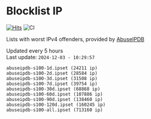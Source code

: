 # Blocklist IP

[![Hits](https://hits.seeyoufarm.com/api/count/incr/badge.svg?url=https%3A%2F%2Fgithub.com%2Fborestad%2Fblocklist-ip%2F&count_bg=%2379C83D&title_bg=%23555555&icon=&icon_color=%23E7E7E7&title=hits&edge_flat=false)](https://hits.seeyoufarm.com)  ![CI](https://img.shields.io/github/workflow/status/borestad/blocklist-ip/CI?style=flat-square)

Lists with worst IPv4 offenders, provided by [AbuseIPDB](https://www.abuseipdb.com/)

<!-- FOOTER-PLACEHOLDER -->
Updated every 5 hours<br>
Last update: `2024-12-03 - 10:29:57`
```
abuseipdb-s100-1d.ipset (24211 ip)
abuseipdb-s100-2d.ipset (28584 ip)
abuseipdb-s100-3d.ipset (31508 ip)
abuseipdb-s100-7d.ipset (39754 ip)
abuseipdb-s100-30d.ipset (68868 ip)
abuseipdb-s100-60d.ipset (107886 ip)
abuseipdb-s100-90d.ipset (138460 ip)
abuseipdb-s100-120d.ipset (160245 ip)
abuseipdb-s100-all.ipset (713160 ip)
```
